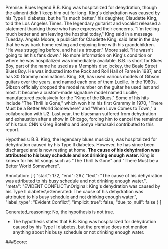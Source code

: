 
Premise:
Blues legend B.B. King was hospitalized for dehydration, though the ailment didn't keep him out for long. King's dehydration was caused by his Type II diabetes, but he "is much better," his daughter, Claudette King, told the Los Angeles Times. The legendary guitarist and vocalist released a statement thanking those who have expressed their concerns. "I'm feeling much better and am leaving the hospital today," King said in a message Tuesday. Angela Moore, a publicist for Claudette King, said later in the day that he was back home resting and enjoying time with his grandchildren. "He was struggling before, and he is a trouper," Moore said. "He wasn't going to let his fans down." No more information on King's condition or where he was hospitalized was immediately available. B.B. is short for Blues Boy, part of the name he used as a Memphis disc jockey, the Beale Street Blues Boy. He was inducted into the Rock and Roll Hall of Fame in 1987, and has 30 Grammy nominations. King, 89, has used various models of Gibson guitars over the years, and named each one of them Lucille. In the 1980s, Gibson officially dropped the model number on the guitar he used last and most. It became a custom-made signature model named Lucille, manufactured exclusively for the "King of the Blues." Some of his hits include "The Thrill Is Gone," which won him his first Grammy in 1970, "There Must be a Better World Somewhere" and "When Love Comes to Town," a collaboration with U2. Last year, the bluesman suffered from dehydration and exhaustion after a show in Chicago, forcing him to cancel the remainder of his tour. CNN's Greg Botelho and Sonya Hamasaki contributed to this report.


Hypothesis:
B.B. King, the legendary blues musician, was hospitalized for dehydration caused by his Type II diabetes. However, he has since been discharged and is now resting at home. **The cause of his dehydration was attributed to his busy schedule and not drinking enough water.** King is known for his hit songs such as "The Thrill Is Gone" and "There Must be a Better World Somewhere".

Annotation:
[
  {
    "start": 172,
    "end": 267,
    "text": "The cause of his dehydration was attributed to his busy schedule and not drinking enough water.",
    "meta": "EVIDENT CONFLICT\nOriginal: King's dehydration was caused by his Type II diabetes\nGenerated: The cause of his dehydration was attributed to his busy schedule and not drinking enough water.",
    "label_type": "Evident Conflict",
    "implicit_true": false,
    "due_to_null": false
  }
]

Generated_reasoning:
No, the hypothesis is not true. 
- The hypothesis states that B.B. King was hospitalized for dehydration caused by his Type II diabetes, but the premise does not mention anything about his busy schedule or not drinking enough water.

###Score:
